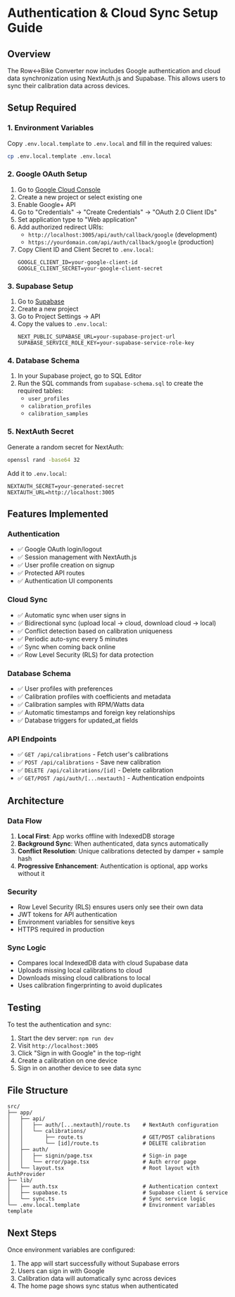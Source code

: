 # Authentication & Cloud Sync Setup Guide

## Overview

The Row↔Bike Converter now includes Google authentication and cloud data synchronization using NextAuth.js and Supabase. This allows users to sync their calibration data across devices.

## Setup Required

### 1. Environment Variables

Copy `.env.local.template` to `.env.local` and fill in the required values:

```bash
cp .env.local.template .env.local
```

### 2. Google OAuth Setup

1. Go to [Google Cloud Console](https://console.cloud.google.com/)
2. Create a new project or select existing one
3. Enable Google+ API
4. Go to "Credentials" → "Create Credentials" → "OAuth 2.0 Client IDs"
5. Set application type to "Web application"
6. Add authorized redirect URIs:
   - `http://localhost:3005/api/auth/callback/google` (development)
   - `https://yourdomain.com/api/auth/callback/google` (production)
7. Copy Client ID and Client Secret to `.env.local`:
   ```
   GOOGLE_CLIENT_ID=your-google-client-id
   GOOGLE_CLIENT_SECRET=your-google-client-secret
   ```

### 3. Supabase Setup

1. Go to [Supabase](https://supabase.com)
2. Create a new project
3. Go to Project Settings → API
4. Copy the values to `.env.local`:
   ```
   NEXT_PUBLIC_SUPABASE_URL=your-supabase-project-url
   SUPABASE_SERVICE_ROLE_KEY=your-supabase-service-role-key
   ```

### 4. Database Schema

1. In your Supabase project, go to SQL Editor
2. Run the SQL commands from `supabase-schema.sql` to create the required tables:
   - `user_profiles`
   - `calibration_profiles` 
   - `calibration_samples`

### 5. NextAuth Secret

Generate a random secret for NextAuth:

```bash
openssl rand -base64 32
```

Add it to `.env.local`:
```
NEXTAUTH_SECRET=your-generated-secret
NEXTAUTH_URL=http://localhost:3005
```

## Features Implemented

### Authentication
- ✅ Google OAuth login/logout
- ✅ Session management with NextAuth.js
- ✅ User profile creation on signup
- ✅ Protected API routes
- ✅ Authentication UI components

### Cloud Sync
- ✅ Automatic sync when user signs in
- ✅ Bidirectional sync (upload local → cloud, download cloud → local)
- ✅ Conflict detection based on calibration uniqueness
- ✅ Periodic auto-sync every 5 minutes
- ✅ Sync when coming back online
- ✅ Row Level Security (RLS) for data protection

### Database Schema
- ✅ User profiles with preferences
- ✅ Calibration profiles with coefficients and metadata
- ✅ Calibration samples with RPM/Watts data
- ✅ Automatic timestamps and foreign key relationships
- ✅ Database triggers for updated_at fields

### API Endpoints
- ✅ `GET /api/calibrations` - Fetch user's calibrations
- ✅ `POST /api/calibrations` - Save new calibration
- ✅ `DELETE /api/calibrations/[id]` - Delete calibration
- ✅ `GET/POST /api/auth/[...nextauth]` - Authentication endpoints

## Architecture

### Data Flow
1. **Local First**: App works offline with IndexedDB storage
2. **Background Sync**: When authenticated, data syncs automatically
3. **Conflict Resolution**: Unique calibrations detected by damper + sample hash
4. **Progressive Enhancement**: Authentication is optional, app works without it

### Security
- Row Level Security (RLS) ensures users only see their own data
- JWT tokens for API authentication
- Environment variables for sensitive keys
- HTTPS required in production

### Sync Logic
- Compares local IndexedDB data with cloud Supabase data
- Uploads missing local calibrations to cloud
- Downloads missing cloud calibrations to local
- Uses calibration fingerprinting to avoid duplicates

## Testing

To test the authentication and sync:

1. Start the dev server: `npm run dev`
2. Visit `http://localhost:3005`
3. Click "Sign in with Google" in the top-right
4. Create a calibration on one device
5. Sign in on another device to see data sync

## File Structure

```
src/
├── app/
│   ├── api/
│   │   ├── auth/[...nextauth]/route.ts    # NextAuth configuration
│   │   └── calibrations/
│   │       ├── route.ts                   # GET/POST calibrations
│   │       └── [id]/route.ts              # DELETE calibration
│   ├── auth/
│   │   ├── signin/page.tsx                # Sign-in page
│   │   └── error/page.tsx                 # Auth error page
│   └── layout.tsx                         # Root layout with AuthProvider
├── lib/
│   ├── auth.tsx                           # Authentication context
│   ├── supabase.ts                        # Supabase client & service
│   └── sync.ts                            # Sync service logic
└── .env.local.template                    # Environment variables template
```

## Next Steps

Once environment variables are configured:
1. The app will start successfully without Supabase errors
2. Users can sign in with Google
3. Calibration data will automatically sync across devices
4. The home page shows sync status when authenticated